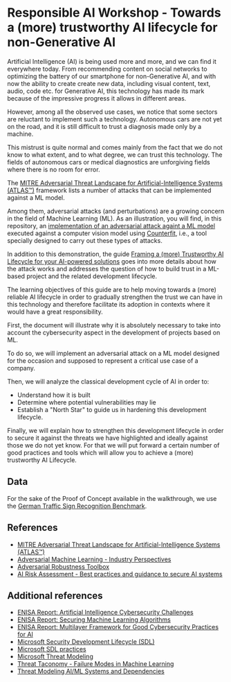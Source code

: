 # Responsible AI Workshop - Towards a (more) trustworthy AI lifecycle for non-Generative AI

Artificial Intelligence (AI) is being used more and more, and we can find it everywhere today. From recommending content on social networks to optimizing the battery of our smartphone for non-Generative AI, and with now the ability to create create new data, including visual content, text, audio, code etc.
for Generative AI, this technology has made its mark because of the impressive progress it allows in different areas. 

However, among all the observed use cases, we notice that some sectors are reluctant to implement such a technology. Autonomous cars are not yet on the road, and it is still difficult to trust a diagnosis made only by a machine. 

This mistrust is quite normal and comes mainly from the fact that we do not know to what extent, and to what degree, we can trust this technology. The fields of autonomous cars or medical diagnostics are unforgiving fields where there is no room for error.

The [MITRE Adversarial Threat Landscape for Artificial-Intelligence Systems (ATLAS™)](https://atlas.mitre.org/) framework lists a number of attacks that can be implemented against a ML model. 

Among them, adversarial attacks (and perturbations) are a growing concern in the field of Machine Learning (ML). As an illustration, you will find, in this repository, an [implementation of an adversarial attack againt a ML model](https://github.com/microsoft/responsible-ai-workshop/blob/main/nongen-ai-tooling-tutorials/hands-on-tutorials/adverserial_attacks_counterfit/adverserial_attacks_counterfit.ipynb) executed against a computer vision model using [Counterfit](https://github.com/Azure/counterfit), i.e., a tool specially designed to carry out these types of attacks. 

In addition to this demonstration, the guide [Framing a (more) Trustworthy AI Lifecycle for your AI-powered solutions](https://github.com/microsoft/responsible-ai-workshop/blob/main/nongen-ai-trustworthy-ai-lifecycle/docs/framing-trustworthy-ai-lifecycle.docx) goes into more details about how the attack works and addresses the question of how to build trust in a ML-based project and the related development lifecycle.

The learning objectives of this guide are to help moving towards a (more) reliable AI lifecycle in order to gradually strengthen the trust we can have in this technology and therefore facilitate its adoption in contexts where it would have a great responsibility.

First, the document will illustrate why it is absolutely necessary to take into account the cybersecurity aspect in the development of projects based on ML. 
  
To do so, we will implement an adversarial attack on a ML model designed for the occasion and supposed to represent a critical use case of a company.

Then, we will analyze the classical development cycle of AI in order to:
* Understand how it is built
* Determine where potential vulnerabilities may lie
* Establish a "North Star" to guide us in hardening this development lifecycle.

Finally, we will explain how to strengthen this development lifecycle in order to secure it against the threats we have highlighted and ideally against those we do not yet know. For that we will put forward a certain number of good practices and tools which will allow you to achieve a (more) trustworthy AI Lifecycle.

## Data

For the sake of the Proof of Concept available in the walkthrough, we use the [German Traffic Sign Recognition Benchmark](https://benchmark.ini.rub.de/gtsrb_news.html).

## References

* [MITRE Adversarial Threat Landscape for Artificial-Intelligence Systems (ATLAS™)](https://atlas.mitre.org/matrices/ATLAS)
* [Adversarial Machine Learning - Industry Perspectives](https://arxiv.org/pdf/2002.05646.pdf)
* [Adversarial Robustness Toolbox](https://github.com/Trusted-AI/adversarial-robustness-toolbox)
* [AI Risk Assessment - Best practices and guidance to secure AI systems](https://github.com/Azure/AI-Security-Risk-Assessment/blob/main/AI_Risk_Assessment_v4.1.4.pdf)

## Additional references

* [ENISA Report: Artificial Intelligence Cybersecurity Challenges](https://www.enisa.europa.eu/publications/artificial-intelligence-cybersecurity-challenges)
* [ENISA Report: Securing Machine Learning Algorithms](https://www.enisa.europa.eu/publications/securing-machine-learning-algorithms)
* [ENISA Report: Multilayer Framework for Good Cybersecurity Practices for AI](https://www.enisa.europa.eu/publications/multilayer-framework-for-good-cybersecurity-practices-for-ai)   
* [Microsoft Security Development Lifecycle (SDL)](https://www.microsoft.com/en-us/securityengineering/sdl)
* [Microsoft SDL practices](https://www.microsoft.com/en-us/securityengineering/sdl/practices)
* [Microsoft Threat Modeling](https://www.microsoft.com/en-us/securityengineering/sdl/threatmodeling)
* [Threat Taconomy - Failure Modes in Machine Learning](https://learn.microsoft.com/en-us/security/engineering/failure-modes-in-machine-learning)
* [Threat Modeling AI/ML Systems and Dependencies](https://learn.microsoft.com/en-us/security/engineering/threat-modeling-aiml)